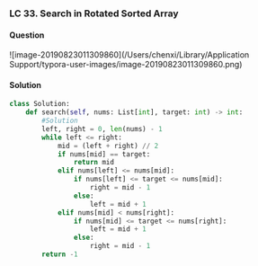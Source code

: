### LC 33. Search in Rotated Sorted Array

#### Question

![image-20190823011309860](/Users/chenxi/Library/Application Support/typora-user-images/image-20190823011309860.png)



#### Solution

```python
class Solution:
    def search(self, nums: List[int], target: int) -> int:
        #Solution
        left, right = 0, len(nums) - 1
        while left <= right:
            mid = (left + right) // 2
            if nums[mid] == target:
                return mid
            elif nums[left] <= nums[mid]:
                if nums[left] <= target <= nums[mid]:
                    right = mid - 1
                else:
                    left = mid + 1
            elif nums[mid] < nums[right]:
                if nums[mid] <= target <= nums[right]:
                    left = mid + 1
                else:
                    right = mid - 1
        return -1
```

